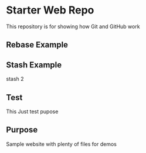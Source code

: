 # Starter Web Repo

This repository is for showing how Git and GitHub work

## Rebase Example

## Stash Example
stash 2

## Test
This Just test pupose

## Purpose

Sample website with plenty of files for demos